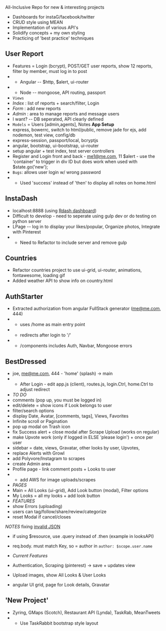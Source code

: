 All-Inclusive Repo for new & interesting projects

- Dashboards for instaG/facebook/twitter
- CRUD style using MEAN 
- Implementation of various API's
- Solidify concepts + my own styling
- Practicing of 'best practice' techniques 

## User Report
- Features = Login (bcrypt), POST/GET user reports, show 12 reports, filter by member, must log in to post
- - Angular  --  $http, $alert, ui-router
- - Node  --  mongoose, API routing, passport
- `Views`
- *Index* : list of reports + search/filter, Login
- *Form* : add new reports
- *Admin* : area to manage reports and message users
- I want?  -- DB seperated, API clearly defined
- `Models`  =  Users [admin,agents], Notes
**App Setup**
- express, bowerrc, switch to html/public, remove jade for ejs, add nodemon, test view, config/db
- express-session, passport/local, bcryptjs
- angular, bootstrap, ui-bootstrap, ui-router
- setup angular + test index, test server controllers
- Register and Login front and back   -  me1@me.com, 11
$alert  -  use the 'container' to trigger in div ID but does work when used with $state.go('new');
- `Bugs`: allows user login w/ wrong password
- - Used 'success' instead of 'then' to display all notes on home.html

## InstaDash
- localhost:8888   (using [Rdash dashboard](https://github.com/rdash/rdash-angular))
- Difficult to develop  -  need to seperate using gulp dev or do testing on python server
- LPage -- log in to display your likes/popular, Organize photos, Integrate with Pinterest
- - Need to Refactor to include server and remove gulp

## Countries
- Refactor countries project to use ui-grid, ui-router, animations, fontawesome, loading gif
- Added weather API to show info on country.html

## AuthStarter
- Extracted authorization from angular FullStack generator      (me@me.com, 444)
- - uses /home as main entry point
- - redirects after login to '/'
- - /components includes Auth, Navbar, Mongoose errors 

## BestDressed
- joe, me@me.com, 444   -  'home' (splash) -> main 
- - After Login - edit app.js (client), routes.js, login.Ctrl, home.Ctrl to adjust redirect
- *TO DO*
- comments  (pop up, you must be logged in)
- edit/delete  =  show icons if Look belongs to user 
- filter/search options
- display Date, Avatar, [comments, tags], Views, Favorites
- Infinite scroll or Pagination
- pop up modal on Trash icon
- fix Success alert + close modal after Scrape Upload  (works on regular)
- make Upvote work (only if logged in ELSE 'please login') + once per user
- sidebar  =  date, views, Gravatar, other looks by user, Upvotes, 
- replace Alerts with Growl 
- add Polyvore/Instagram to scrapes
- create Admin area
- Profile page  -  link comment posts + Looks to user
- - add AWS for image uploads/scrapes
- *PAGES*
- Main   =  All Looks (ui-grid), Add Look button (modal), Filter options
- My Looks   =  all my looks + add look button
- *FEATURES*
- show Errors (uploading)
- users can tag/follow/share/review/categorize
- reset Modal if cancel/closes

*NOTES*
fixing [invalid JSON](https://www.reddit.com/r/node/comments/2zsukj/help_understanding_bodyparser_and_why_express/) 
- if using $resource, use .query instead of .then   (example in looksAPI)
- req.body.<this> must match Key, so <this> = author in `author: $scope.user.name`

- *Current Features*  
- Authentication, Scraping (pinterest) -> save + updates view
- Upload images, show All Looks & User Looks
- angular UI grid, page for Look details, Gravatar


## 'New Project'
- Zyring, GMaps (Scotch), Restaurant API (Lynda), TaskRab, MeanTweets
- - Use TaskRabbit bootstrap style layout
